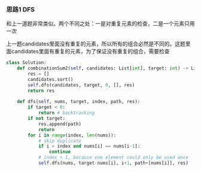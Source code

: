 ### 思路1 DFS

和上一道题非常类似。两个不同之处：一是对重复元素的检查，二是一个元素只用一次

上一题candidates里面没有重复的元素，所以所有的组合必然是不同的。这题里面candidates里面有重复的元素，为了保证没有重复的组合，需要检查

```python
class Solution:
    def combinationSum2(self, candidates: List[int], target: int) -> List[List[int]]:
        res = []
        candidates.sort()
        self.dfs(candidates, target, 0, [], res)
        return res
        
    def dfs(self, nums, target, index, path, res):
        if target < 0:
            return # backtracking
        if not target:
            res.append(path)
            return
        for i in range(index, len(nums)):
            # skip duplicate
            if i > index and nums[i] == nums[i-1]:
                continue
            # index + 1, because one element could only be used once
            self.dfs(nums, target-nums[i], i+1, path+[nums[i]], res)
```